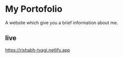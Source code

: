 # My Portofolio

A website which give you a brief information about me.

## live
https://rishabh-tyagi.netlify.app
